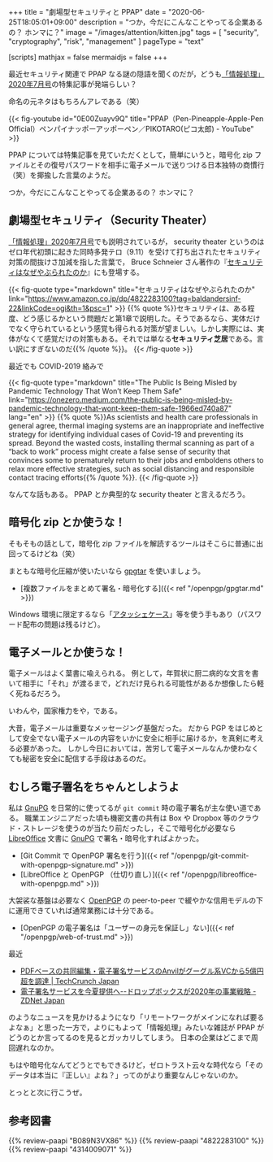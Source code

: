 +++
title = "劇場型セキュリティと PPAP"
date =  "2020-06-25T18:05:01+09:00"
description = "つか，今だにこんなことやってる企業あるの？ ホンマに？"
image = "/images/attention/kitten.jpg"
tags = [ "security", "cryptography", "risk", "management" ]
pageType = "text"

[scripts]
  mathjax = false
  mermaidjs = false
+++

最近セキュリティ関連で PPAP なる謎の隠語を聞くのだが，どうも[「情報処理」2020年7月号]の特集記事が発端らしい？

命名の元ネタはもちろんアレである（笑）

{{< fig-youtube id="0E00Zuayv9Q" title="PPAP（Pen-Pineapple-Apple-Pen Official）ペンパイナッポーアッポーペン／PIKOTARO(ピコ太郎) - YouTube" >}}

PPAP については特集記事を見ていただくとして，簡単にいうと，暗号化 zip ファイルとその復号パスワードを相手に電子メールで送りつける日本独特の商慣行（笑）を揶揄した言葉のようだ。

つか，今だにこんなことやってる企業あるの？ ホンマに？

## 劇場型セキュリティ（Security Theater）

[「情報処理」2020年7月号]でも説明されているが， security theater というのはゼロ年代初頭に起きた同時多発テロ（9.11）を受けて打ち出されたセキュリティ対策の間抜けさ加減を指した言葉で， Bruce Schneier さん著作の『[セキュリティはなぜやぶられたのか]』にも登場する。

{{< fig-quote type="markdown" title="セキュリティはなぜやぶられたのか" link="https://www.amazon.co.jp/dp/4822283100?tag=baldandersinf-22&linkCode=ogi&th=1&psc=1" >}}
{{% quote %}}セキュリティは、ある程度、どう感じるかという問題だと第1章で説明した。そうであるなら、実体だけでなく守られているという感覚も得られる対策が望ましい。しかし実際には、実体がなくて感覚だけの対策もある。それでは単なる**セキュリティ芝居**である。言い訳にすぎないのだ{{% /quote %}}。
{{< /fig-quote >}}

最近でも COVID-2019 絡みで

{{< fig-quote type="markdown" title="The Public Is Being Misled by Pandemic Technology That Won’t Keep Them Safe" link="https://onezero.medium.com/the-public-is-being-misled-by-pandemic-technology-that-wont-keep-them-safe-1966ed740a87" lang="en" >}}
{{% quote %}}As scientists and health care professionals in general agree, thermal imaging systems are an inappropriate and ineffective strategy for identifying individual cases of Covid-19 and preventing its spread. Beyond the wasted costs, installing thermal scanning as part of a “back to work” process might create a false sense of security that convinces some to prematurely return to their jobs and emboldens others to relax more effective strategies, such as social distancing and responsible contact tracing efforts{{% /quote %}}.
{{< /fig-quote >}}

なんてな話もある。
PPAP とか典型的な security theater と言えるだろう。

## 暗号化 zip とか使うな！

そもそもの話として，暗号化 zip ファイルを解読するツールはそこらに普通に出回ってるけどね（笑）

まともな暗号化圧縮が使いたいなら [gpgtar] を使いましょう。

- [複数ファイルをまとめて署名・暗号化する]({{< ref "/openpgp/gpgtar.md" >}})

Windows 環境に限定するなら「[アタッシェケース](https://hibara.org/software/attachecase/ "アタッシェケース#3 | HiBARA Software")」等を使う手もあり（パスワード配布の問題は残るけど）。

## 電子メールとか使うな！

電子メールはよく葉書に喩えられる。
例として，年賀状に厨二病的な文言を書いて相手に「それ」が渡るまで，どれだけ見られる可能性があるか想像したら軽く死ねるだろう。

いわんや，国家権力をや，である。

大昔，電子メールは重要なメッセージング基盤だった。
だから PGP をはじめとして安全でない電子メールの内容をいかに安全に相手に届けるか，を真剣に考える必要があった。
しかし今日においては，苦労して電子メールなんか使わなくても秘密を安全に配信する手段はあるのだ。

## むしろ電子署名をちゃんとしようよ

私は [GnuPG] を日常的に使ってるが `git commit` 時の電子署名が主な使い道である。
職業エンジニアだった頃も機密文書の共有は Box や Dropbox 等のクラウド・ストレージを使うのが当たり前だったし，そこで暗号化が必要なら [LibreOffice] 文書に [GnuPG] で署名・暗号化すればよかった。

- [Git Commit で OpenPGP 署名を行う]({{< ref "/openpgp/git-commit-with-openpgp-signature.md" >}})
- [LibreOffice と OpenPGP （仕切り直し）]({{< ref "/openpgp/libreoffice-with-openpgp.md" >}})

大袈裟な基盤は必要なく [OpenPGP] の peer-to-peer で緩やかな信用モデルの下に運用できていれば通常業務には十分である。

- [OpenPGP の電子署名は「ユーザーの身元を保証し」ない]({{< ref "/openpgp/web-of-trust.md" >}})

最近

- [PDFベースの共同編集・電子署名サービスのAnvilがグーグル系VCから5億円超を調達  |  TechCrunch Japan](https://jp.techcrunch.com/2020/06/04/2020-06-03-paperwork-automation-platform-anvil-raises-5-million-from-googles-gradient-ventures/)
- [電子署名サービスを今夏提供へ--ドロップボックスが2020年の事業戦略 - ZDNet Japan](https://japan.zdnet.com/article/35155164/)

のようなニュースを見かけるようになり「リモートワークがメインになれば要るよなぁ」と思った一方で，よりにもよって「情報処理」みたいな雑誌が PPAP がどうのとか言ってるのを見るとガッカリしてしまう。
日本の企業はどこまで周回遅れなのか。

もはや暗号化なんてどうとでもできるけど，ゼロトラスト云々な時代なら「そのデータは本当に『正しい』よね？」ってのがより重要なんじゃないのか。

とっとと次に行こうぜ。

[「情報処理」2020年7月号]: https://www.amazon.co.jp/dp/B089N3VX86?tag=baldandersinf-22&linkCode=ogi&th=1&psc=1 "情報処理 2020年7月号 | 情報処理学会 | 科学・テクノロジー | Kindleストア | Amazon"
[セキュリティはなぜやぶられたのか]: https://www.amazon.co.jp/dp/4822283100?tag=baldandersinf-22&linkCode=ogi&th=1&psc=1 "セキュリティはなぜやぶられたのか | ブルース・シュナイアー, 井口 耕二 |本 | 通販 | Amazon"
[OpenPGP]: http://openpgp.org/
[GnuPG]: https://gnupg.org/ "The GNU Privacy Guard"
[gpgtar]: https://www.gnupg.org/documentation/manuals/gnupg/gpgtar.html "Using the GNU Privacy Guard: gpgtar"
[LibreOffice]: https://www.libreoffice.org/ "LibreOffice - Free Office Suite - Fun Project - Fantastic People"

## 参考図書

{{% review-paapi "B089N3VX86" %}} <!-- 情報処理 2020年7月号 -->
{{% review-paapi "4822283100" %}} <!-- セキュリティはなぜやぶられたのか -->
{{% review-paapi "4314009071" %}} <!-- 暗号化 プライバシーを救った反乱者たち -->
